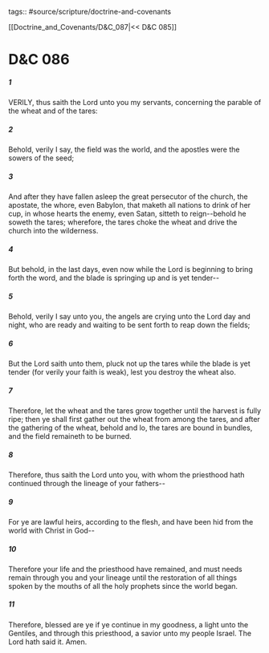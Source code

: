 tags:: #source/scripture/doctrine-and-covenants

[[Doctrine_and_Covenants/D&C_087|<< D&C 085]]

# D&C 086

##### 1

VERILY, thus saith the Lord unto you my servants, concerning the parable of the wheat and of the tares:

##### 2

Behold, verily I say, the field was the world, and the apostles were the sowers of the seed;

##### 3

And after they have fallen asleep the great persecutor of the church, the apostate, the whore, even Babylon, that maketh all nations to drink of her cup, in whose hearts the enemy, even Satan, sitteth to reign--behold he soweth the tares; wherefore, the tares choke the wheat and drive the church into the wilderness.

##### 4

But behold, in the last days, even now while the Lord is beginning to bring forth the word, and the blade is springing up and is yet tender--

##### 5

Behold, verily I say unto you, the angels are crying unto the Lord day and night, who are ready and waiting to be sent forth to reap down the fields;

##### 6

But the Lord saith unto them, pluck not up the tares while the blade is yet tender (for verily your faith is weak), lest you destroy the wheat also.

##### 7

Therefore, let the wheat and the tares grow together until the harvest is fully ripe; then ye shall first gather out the wheat from among the tares, and after the gathering of the wheat, behold and lo, the tares are bound in bundles, and the field remaineth to be burned.

##### 8

Therefore, thus saith the Lord unto you, with whom the priesthood hath continued through the lineage of your fathers--

##### 9

For ye are lawful heirs, according to the flesh, and have been hid from the world with Christ in God--

##### 10

Therefore your life and the priesthood have remained, and must needs remain through you and your lineage until the restoration of all things spoken by the mouths of all the holy prophets since the world began.

##### 11

Therefore, blessed are ye if ye continue in my goodness, a light unto the Gentiles, and through this priesthood, a savior unto my people Israel. The Lord hath said it. Amen.
